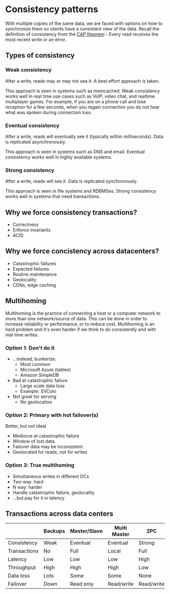 # Consistency patterns

With multiple copies of the same data, we are faced with options on how to synchronize them so clients have a consistent view of the data.  Recall the definition of consistency from the [CAP theorem](#cap-theorem) - Every read receives the most recent write or an error.

## Types of consistency

### Weak consistency

After a write, reads may or may not see it.  A best effort approach is taken.

This approach is seen in systems such as memcached.  Weak consistency works well in real time use cases such as VoIP, video chat, and realtime multiplayer games.  For example, if you are on a phone call and lose reception for a few seconds, when you regain connection you do not hear what was spoken during connection loss.

### Eventual consistency

After a write, reads will eventually see it (typically within milliseconds).  Data is replicated asynchronously.

This approach is seen in systems such as DNS and email.  Eventual consistency works well in highly available systems.

### Strong consistency

After a write, reads will see it.  Data is replicated synchronously.

This approach is seen in file systems and RDBMSes.  Strong consistency works well in systems that need transactions.

## Why we force consistency transactions?
* Correctness
* Enforce invariants
* ACID

## Why we force concistency across datacenters?
* Catastrophic failures
* Expected failures
* Routine maintenance
* Geolocality
* CDNs, edge caching

## Multihoming
Multihoming is the practice of connecting a host or a computer network to more than one network/source of data. This can be done in order to increase reliability or performance, or to reduce cost. Multihoming is an hard problem and it's even harder if we think to do consistently and with real time writes.

### Option 1: Don't do it
* ...instead, bunkerize.
  * Most common
  * Microsoft Azure (tables)
  * Amazon SimpleDB
* Bad at catastrophic failure
  * Large scale data loss
  * Example: SVColo
* Not great for serving
  * No geolocation

### Option 2: Primary with hot failover(s)
Better, but not ideal
* Mediocre at catastrophic failure
* Window of lost data
* Failover data may be inconsistent
* Geolocated for reads, not for writes

### Option 3: True multihoming
* Simultaneous writes in different DCs
* Two way: hard
* N way: harder
* Handle catastrophic failure, geolocality
* ...but pay for it in latency

## Transactions across data centers		
|            |Backups|Master/Slave|Multi Master|2PC   |Paxos |		
|------------|-------|------------|------------|------|------|		
|Consistency |Weak	 |Eventual	  |Eventual    |Strong|Strong|		
|Transactions|No	   |Full	      |Local 	     |Full  |Full  |		
|Latency	   |Low	   |Low         |Low         |High  |High  |		
|Throughput	 |High	 |High        |High        |Low	  |Medium|		
|Data loss	 |Lots	 |Some	      |Some        |None  |None  |		
|Failover	   |Down	 |Read only	  |Read/write  |Read/write|Read/write|
